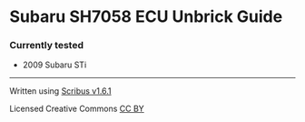 # Subaru SH7058 ECU Unbrick Guide

### Currently tested
- 2009 Subaru STi

---
Written using [Scribus v1.6.1](https://www.scribus.net/)

Licensed Creative Commons [CC BY](https://creativecommons.org/licenses/by/4.0/)
